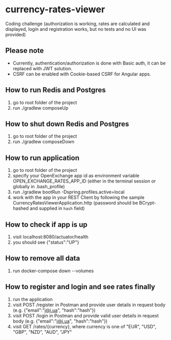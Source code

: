 # currency-rates-viewer

Coding challenge (authorization is working, rates are calculated and displayed, login and registration works, but no
tests and no UI was provided)

## Please note

- Currently, authentication/authorization is done with Basic auth, it can be replaced with JWT solution.
- CSRF can be enabled with Cookie-based CSRF for Angular apps.

## How to run Redis and Postgres

1. go to root folder of the project
2. run ./gradlew composeUp

## How to shut down Redis and Postgres

1. go to root folder of the project
2. run ./gradlew composeDown

## How to run application

1. go to root folder of the project
2. specify your OpenExchange app id as environment variable OPEN_EXCHANGE_RATES_APP_ID (either in the terminal session
   or globally in .bash_profile)
3. run ./gradlew bootRun -Dspring.profiles.active=local
4. work with the app in your REST Client by following the sample CurrencyRatesViewerApplication.http (password should be
   BCrypt-hashed and supplied in `hash` field)

## How to check if app is up

1. visit localhost:8080/actuator/health
2. you should see {"status":"UP"}

## How to remove all data

1. run docker-compose down --volumes

## How to register and login and see rates finally

1. run the application
2. visit POST /register in Postman and provide user details in request body (e.g. {"email":"i@i.ua", "hash":"hash"})
3. visit POST /login in Postman and provide valid user details in request body (e.g. {"email":"i@i.ua", "hash":"hash"})
4. visit GET /rates/{currency}, where currency is one of "EUR", "USD", "GBP", "NZD", "AUD", "JPY"
